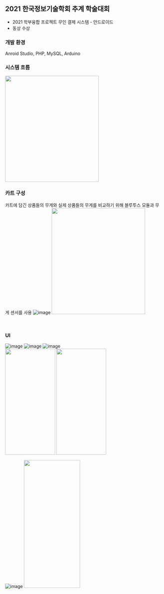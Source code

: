 ## 2021 한국정보기술학회 추계 학술대회
- 2021 학부융합 프로젝트 무인 결제 시스템  - 안드로이드
- 동상 수상
   
### 개발 환경
Anroid Studio, PHP, MySQL, Arduino

### 시스템 흐름
<img src="https://github.com/hhJ830/Unmanned_payment_system/assets/99874673/bf84eeb9-5a22-4fcb-b287-db6441f507d4" width="300" height="340"/>

<br>

### 카트 구성
카트에 담긴 상품들의 무게와 실제 상품들의 무게를 비교하기 위해 블루투스 모듈과 무게 센서를 사용
![image](https://github.com/hhJ830/Unmanned_payment_system/assets/99874673/4d4acdd0-d437-48cb-be40-9f48589c0b04)
<img src="https://github.com/hhJ830/Unmanned_payment_system/assets/99874673/c0f6eed1-5af3-4d6c-82b9-7ffe60196351" width="300" height="340"/>


<br>

### UI
![image](https://github.com/hhJ830/Unmanned_payment_system/assets/99874673/0e8f3377-901f-4008-b5c1-54965da5420e)
![image](https://github.com/hhJ830/Unmanned_payment_system/assets/99874673/174f928f-1bd4-4a21-af65-f3ae5ed2a533)
![image](https://github.com/hhJ830/Unmanned_payment_system/assets/99874673/cb6ad0eb-ac06-435c-a2c9-11d68e48bd98)
<br>
<img src="https://github.com/hhJ830/Unmanned_payment_system/assets/99874673/67710b8a-280e-4c89-84a7-ecb40346ac55" width="160" height="340"/>
<img src="https://github.com/hhJ830/Unmanned_payment_system/assets/99874673/c3bccff2-8565-46f2-98e2-b6fe0ed0d427" width="160" height="340"/>

![image](https://github.com/hhJ830/Unmanned_payment_system/assets/99874673/aa0416d5-4d01-4bdb-b806-dd4a9635d09a)
<img src="https://github.com/hhJ830/Unmanned_payment_system/assets/99874673/82099877-b1a5-454b-b958-62b3a2225266" width="180" height="410"/>
